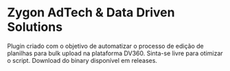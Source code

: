 # Zygon AdTech & Data Driven Solutions

Plugin criado com o objetivo de automatizar o processo de edição de planilhas para bulk upload na plataforma DV360.
Sinta-se livre para otimizar o script.
Download do binary disponível em releases.
